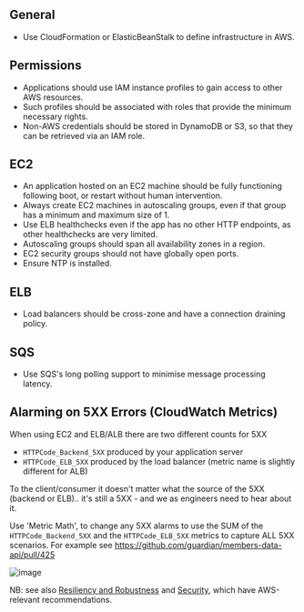 General
-------

 * Use CloudFormation or ElasticBeanStalk to define infrastructure in AWS.

Permissions
-----------

 * Applications should use IAM instance profiles to gain access to other AWS resources. 
 * Such profiles should be associated with roles that provide the minimum necessary rights.
 * Non-AWS credentials should be stored in DynamoDB or S3, so that they can be retrieved via an IAM role.

EC2
---

 * An application hosted on an EC2 machine should be fully functioning following boot, or restart without human intervention.
 * Always create EC2 machines in autoscaling groups, even if that group has a minimum and maximum size of 1.
 * Use ELB healthchecks even if the app has no other HTTP endpoints, as other healthchecks are very limited.
 * Autoscaling groups should span all availability zones in a region.
 * EC2 security groups should not have globally open ports.
 * Ensure NTP is installed.

ELB
---

 * Load balancers should be cross-zone and have a connection draining policy.

SQS
---

 * Use SQS's long polling support to minimise message processing latency.
 
Alarming on 5XX Errors (CloudWatch Metrics)
---
When using EC2 and ELB/ALB there are two different counts for 5XX
- `HTTPCode_Backend_5XX` produced by your application server
- `HTTPCode_ELB_5XX` produced by the load balancer (metric name is slightly different for ALB) 

To the client/consumer it doesn't matter what the source of the 5XX (backend or ELB).. it's still a 5XX - and we as engineers need to hear about it.

Use 'Metric Math', to change any 5XX alarms to use the SUM of the `HTTPCode_Backend_5XX` and the `HTTPCode_ELB_5XX` metrics to capture ALL 5XX scenarios. For example see https://github.com/guardian/members-data-api/pull/425 

![image](https://user-images.githubusercontent.com/19289579/83737803-6a09b300-a64b-11ea-81e6-33aa5e928c7c.png)

NB: see also [Resiliency and Robustness](resiliency.md) and
[Security](security.md), which have AWS-relevant recommendations.
